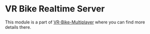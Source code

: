 # VR Bike Realtime Server
This module is a part of [VR-Bike-Multiplayer](https://github.com/maxoja/kmitl-vr-bike) where you can find more details there.

